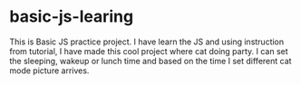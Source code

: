 # basic-js-learing
This is Basic JS practice project. I have learn the JS and using instruction from tutorial, I have made this cool project where cat doing party. I can set the sleeping, wakeup or lunch time and based on the time I set different cat mode picture arrives.
